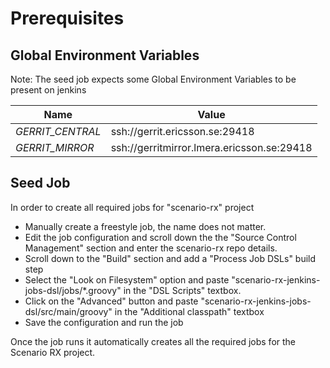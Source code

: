 # Prerequisites

## Global Environment Variables
Note: The seed job expects some Global Environment Variables to be present on jenkins

| Name | Value |
| ------------ | ----------------------------------------------- |
| *GERRIT_CENTRAL* | ssh://gerrit.ericsson.se:29418 |
| *GERRIT_MIRROR* | ssh://gerritmirror.lmera.ericsson.se:29418 |

## Seed Job

In order to create all required jobs for "scenario-rx" project
 - Manually create a freestyle job, the name does not matter.
 - Edit the job configuration and scroll down the the "Source Control Management" section and enter the scenario-rx 
 repo details.
 - Scroll down to the "Build" section and  add a "Process Job DSLs" build step
 - Select the "Look on Filesystem" option and paste "scenario-rx-jenkins-jobs-dsl/jobs/*.groovy" in the "DSL Scripts" 
 textbox.
 - Click on the "Advanced" button and paste "scenario-rx-jenkins-jobs-dsl/src/main/groovy" in the "Additional 
 classpath" textbox
 - Save the configuration and run the job

Once the job runs it automatically creates all the required jobs for the Scenario RX project.
